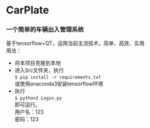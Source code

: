 # CarPlate
### 一个简单的车辆出入管理系统
基于tensorflow+QT，运用当前主流技术，简单、高效、实用  
用法：
- 将本项目克隆到本地
- 进入Src文件夹，执行  
<code>$ pip install -r requirements.txt</code>  
或使用anaconda3安装tensorflow环境  
- 执行  
<code>$ python3 Login.py</code>  
即可运行。  
用户名：123  
密码：123
